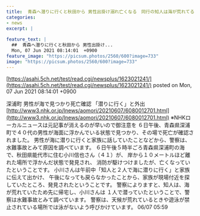 ```yaml
---
title:  青森へ潜りに行くと秋田から 男性出掛け溺れ亡くなる　同行の知人は海が荒れてると 先に帰宅し事なきを得る 
categories:
- news
excerpt: |
  
feature_text: |
  ##  青森へ潜りに行くと秋田から 男性出掛け...
  Mon, 07 Jun 2021 08:14:01  +0900
feature_image: "https://picsum.photos/2560/600?image=733"
image: "https://picsum.photos/2560/600?image=733"
---
```


[https://asahi.5ch.net/test/read.cgi/newsplus/1623021241/](https://asahi.5ch.net/test/read.cgi/newsplus/1623021241/)
posted on Mon, 07 Jun 2021 08:14:01  +0900

<!--more-->

深浦町 男性が海で見つかり死亡確認 「潜りに行く」と外出 [http://www3.nhk.or.jp/lnews/aomori/20210607/6080012701.html](http://www3.nhk.or.jp/lnews/aomori/20210607/6080012701.html) ※NHKローカルニュースは元記事が消えるのが早いので御注意を ６日午後、青森県深浦町で４０代の男性が海面に浮かんでいる状態で見つかり、その場で死亡が確認されました。 男性が海に潜りに行くと家族に話していたことなどから、警察は、水難事故とみて原因を調べています。 ６日午後５時半ごろ青森県深浦町の海で、秋田県能代市に住む小川信也さん（４１）が、 岸から１０メートルほど離れた場所で浮かんだ状態で発見され、 消防が駆けつけましたが、亡くなっていたということです。 小川さんは午前中「知人と２人で海に潜りに行く」と家族に伝えて出かけ、 午後になっても戻らなかったことから、家族が現場付近を探していたところ、発見されたということです。 警察によりますと、知人は、海が荒れていたため先に帰宅し、小川さんは １人で潜っていたということで、警察は水難事故とみて調べています。 警察は、天候が荒れているときや遊泳が禁止されている場所では泳がないよう呼びかけています。 06/07 05:59
